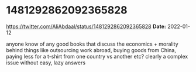 # 1481292862092365828
https://twitter.com/AliAbdaal/status/1481292862092365828
**Date:** 2022-01-12

anyone know of any good books that discuss the economics + morality behind things like outsourcing work abroad, buying goods from China, paying less for a t-shirt from one country vs another etc? clearly a complex issue without easy, lazy answers
